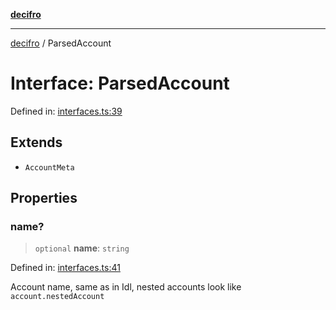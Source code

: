 [**decifro**](../README.md)

***

[decifro](../README.md) / ParsedAccount

# Interface: ParsedAccount

Defined in: [interfaces.ts:39](https://github.com/dougEfresh/decifro/blob/052cf31bd09649eda8a05a939745830a399bb74d/src/interfaces.ts#L39)

## Extends

- `AccountMeta`

## Properties

### name?

> `optional` **name**: `string`

Defined in: [interfaces.ts:41](https://github.com/dougEfresh/decifro/blob/052cf31bd09649eda8a05a939745830a399bb74d/src/interfaces.ts#L41)

Account name, same as in Idl, nested accounts look like `account.nestedAccount`
